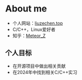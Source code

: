 # About me

- 个人网站：[liuzechen.top](liuzechen.top)
- C/C++，Linux爱好者
- 知乎：[Meteor_Z](https://www.zhihu.com/people/newlzc)

## 个人目标

- 在开源项目中做出相关贡献
- 在2024年中找到相关C/C++实习
